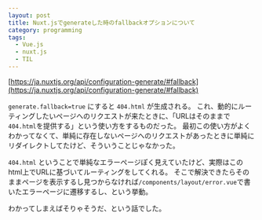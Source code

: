 ```yaml
---
layout: post
title: Nuxt.jsでgenerateした時のfallbackオプションについて
category: programming
tags:
  - Vue.js
  - nuxt.js
  - TIL
---
```


[https://ja.nuxtjs.org/api/configuration-generate/#fallback](https://ja.nuxtjs.org/api/configuration-generate/#fallback)

`generate.fallback=true` にすると `404.html` が生成される。
これ、動的にルーティングしたいページへのリクエストが来たときに、「URLはそのままで`404.html`を提供する」という使い方をするものだった。
最初この使い方がよくわかってなくて、単純に存在しないページへのリクエストがあったときに単純にリダイレクトしてたけど、そういうことじゃなかった。

`404.html` ということで単純なエラーページぽく見えていたけど、実際はこのhtml上でURLに基づいてルーティングをしてくれる。
そこで解決できたらそのままページを表示するし見つからなければ`/components/layout/error.vue`で書いたエラーページに遷移するし、という挙動。

わかってしまえばそりゃそうだ、という話でした。
